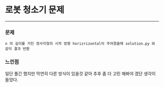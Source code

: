 # 로봇 청소기 문제

---
### 문제
~~~
n 의 길이를 가진 정사각형의 시작 방향 horizrizontal이 주어졌을때 solution.py 와 같이 결과 반환
~~~

### 느낀점
일단 풀긴 했지만 막연히 다른 방식이 있을것 같아 추후 좀 더 고민 해봐야 겠단 생각이 들었다.